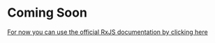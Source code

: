 # Coming Soon
[For now you can use the official RxJS documentation by clicking here](https://rxjs.dev/guide/operators)